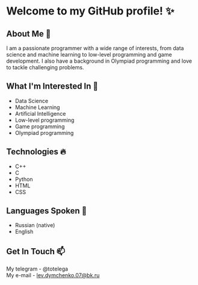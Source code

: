 # Welcome to my GitHub profile! ✨

## About Me 🤡
I am a passionate programmer with a wide range of interests, from data science and machine learning to low-level programming and game development. I also have a background in Olympiad programming and love to tackle challenging problems.

## What I'm Interested In 🎄
- Data Science
- Machine Learning
- Artificial Intelligence
- Low-level programming
- Game programming
- Olympiad programming

## Technologies 🔥
- C++
- C
- Python
- HTML
- CSS

## Languages Spoken 🌈
- Russian (native)
- English

## Get In Touch 📫
My telegram - @totelega \
My e-mail - lev.dymchenko.07@bk.ru

<!--
**odduck41/odduck41** is a ✨ _special_ ✨ repository because its `README.md` (this file) appears on your GitHub profile.

Here are some ideas to get you started:

- 🔭 I’m currently working on ...
- 🌱 I’m currently learning ...
- 👯 I’m looking to collaborate on ...
- 🤔 I’m looking for help with ...
- 💬 Ask me about ...
- 📫 How to reach me: ...
- 😄 Pronouns: ...
- ⚡ Fun fact: ...
-->
